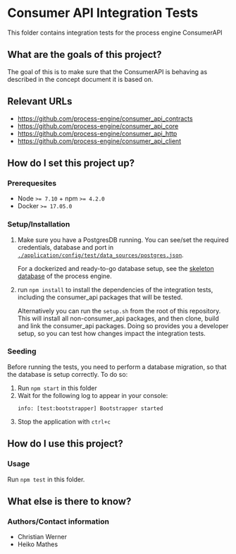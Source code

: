 # Consumer API Integration Tests

This folder contains integration tests for the process engine ConsumerAPI

## What are the goals of this project?

The goal of this is to make sure that the ConsumerAPI is behaving as described
in the concept document it is based on.

## Relevant URLs

- https://github.com/process-engine/consumer_api_contracts
- https://github.com/process-engine/consumer_api_core
- https://github.com/process-engine/consumer_api_http
- https://github.com/process-engine/consumer_api_client

## How do I set this project up?

### Prerequesites

- Node `>= 7.10` + npm `>= 4.2.0`
- Docker `>= 17.05.0`

### Setup/Installation

1. Make sure you have a PostgresDB running. You can see/set the required
   credentials, database and port in [`./application/config/test/data_sources/postgres.json`](https://github.com/process-engine/consumer_api_meta/blob/develop/_integration_tests/application/config/test/data_sources/postgres.json).
  
   For a dockerized and ready-to-go database setup, see the
   [skeleton database](https://github.com/process-engine/skeleton/tree/develop/database)
   of the process engine.
2. run `npm install` to install the dependencies of the integration tests,
   including the consumer_api packages that will be tested.

   Alternatively you can run the `setup.sh` from the root of this repository.
   This will install all non-consumer_api packages, and then clone, build and
   link the consumer_api packages. Doing so provides you a developer setup, so
   you can test how changes impact the integration tests.

### Seeding

Before running the tests, you need to perform a database migration, so that the
database is setup correctly. To do so:

1. Run `npm start` in this folder
2. Wait for the following log to appear in your console:
   ```
   info: [test:bootstrapper] Bootstrapper started
   ```
3. Stop the application with `ctrl+c`
   

## How do I use this project?

### Usage

Run `npm test` in this folder.

## What else is there to know?

### Authors/Contact information

- Christian Werner
- Heiko Mathes
